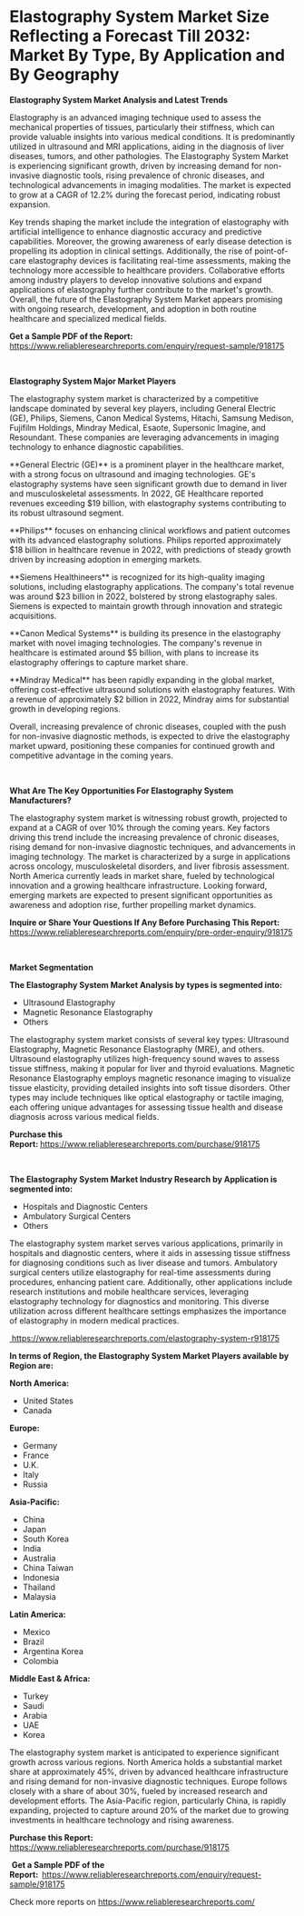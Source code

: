 <p><h1>Elastography System Market Size Reflecting a Forecast Till 2032: Market By Type, By Application and By Geography</h1></p><p><strong>Elastography System Market Analysis and Latest Trends</strong></p>
<p><p>Elastography is an advanced imaging technique used to assess the mechanical properties of tissues, particularly their stiffness, which can provide valuable insights into various medical conditions. It is predominantly utilized in ultrasound and MRI applications, aiding in the diagnosis of liver diseases, tumors, and other pathologies. The Elastography System Market is experiencing significant growth, driven by increasing demand for non-invasive diagnostic tools, rising prevalence of chronic diseases, and technological advancements in imaging modalities. The market is expected to grow at a CAGR of 12.2% during the forecast period, indicating robust expansion.</p><p>Key trends shaping the market include the integration of elastography with artificial intelligence to enhance diagnostic accuracy and predictive capabilities. Moreover, the growing awareness of early disease detection is propelling its adoption in clinical settings. Additionally, the rise of point-of-care elastography devices is facilitating real-time assessments, making the technology more accessible to healthcare providers. Collaborative efforts among industry players to develop innovative solutions and expand applications of elastography further contribute to the market's growth. Overall, the future of the Elastography System Market appears promising with ongoing research, development, and adoption in both routine healthcare and specialized medical fields.</p></p>
<p><strong>Get a Sample PDF of the Report:&nbsp;</strong> <a href="https://www.reliableresearchreports.com/enquiry/request-sample/918175?utm_campaign=3054&utm_medium=2&utm_source=Github&utm_content=ia&utm_term=07032025&utm_id=elastography-system">https://www.reliableresearchreports.com/enquiry/request-sample/918175</a></p>
<p>&nbsp;</p>
<p><strong>Elastography System Major Market Players</strong></p>
<p><p>The elastography system market is characterized by a competitive landscape dominated by several key players, including General Electric (GE), Philips, Siemens, Canon Medical Systems, Hitachi, Samsung Medison, Fujifilm Holdings, Mindray Medical, Esaote, Supersonic Imagine, and Resoundant. These companies are leveraging advancements in imaging technology to enhance diagnostic capabilities.</p><p>**General Electric (GE)** is a prominent player in the healthcare market, with a strong focus on ultrasound and imaging technologies. GE's elastography systems have seen significant growth due to demand in liver and musculoskeletal assessments. In 2022, GE Healthcare reported revenues exceeding $19 billion, with elastography systems contributing to its robust ultrasound segment.</p><p>**Philips** focuses on enhancing clinical workflows and patient outcomes with its advanced elastography solutions. Philips reported approximately $18 billion in healthcare revenue in 2022, with predictions of steady growth driven by increasing adoption in emerging markets.</p><p>**Siemens Healthineers** is recognized for its high-quality imaging solutions, including elastography applications. The company's total revenue was around $23 billion in 2022, bolstered by strong elastography sales. Siemens is expected to maintain growth through innovation and strategic acquisitions.</p><p>**Canon Medical Systems** is building its presence in the elastography market with novel imaging technologies. The company's revenue in healthcare is estimated around $5 billion, with plans to increase its elastography offerings to capture market share.</p><p>**Mindray Medical** has been rapidly expanding in the global market, offering cost-effective ultrasound solutions with elastography features. With a revenue of approximately $2 billion in 2022, Mindray aims for substantial growth in developing regions.</p><p>Overall, increasing prevalence of chronic diseases, coupled with the push for non-invasive diagnostic methods, is expected to drive the elastography market upward, positioning these companies for continued growth and competitive advantage in the coming years.</p></p>
<p>&nbsp;</p>
<p><strong>What Are The Key Opportunities For Elastography System Manufacturers?</strong></p>
<p><p>The elastography system market is witnessing robust growth, projected to expand at a CAGR of over 10% through the coming years. Key factors driving this trend include the increasing prevalence of chronic diseases, rising demand for non-invasive diagnostic techniques, and advancements in imaging technology. The market is characterized by a surge in applications across oncology, musculoskeletal disorders, and liver fibrosis assessment. North America currently leads in market share, fueled by technological innovation and a growing healthcare infrastructure. Looking forward, emerging markets are expected to present significant opportunities as awareness and adoption rise, further propelling market dynamics.</p></p>
<p><strong>Inquire or Share Your Questions If Any Before Purchasing This Report:</strong> <a href="https://www.reliableresearchreports.com/enquiry/pre-order-enquiry/918175?utm_campaign=3054&utm_medium=2&utm_source=Github&utm_content=ia&utm_term=07032025&utm_id=elastography-system">https://www.reliableresearchreports.com/enquiry/pre-order-enquiry/918175</a></p>
<p>&nbsp;</p>
<p><strong>Market Segmentation</strong></p>
<p><strong>The Elastography System Market Analysis by types is segmented into:</strong></p>
<p><ul><li>Ultrasound Elastography</li><li>Magnetic Resonance Elastography</li><li>Others</li></ul></p>
<p><p>The elastography system market consists of several key types: Ultrasound Elastography, Magnetic Resonance Elastography (MRE), and others. Ultrasound elastography utilizes high-frequency sound waves to assess tissue stiffness, making it popular for liver and thyroid evaluations. Magnetic Resonance Elastography employs magnetic resonance imaging to visualize tissue elasticity, providing detailed insights into soft tissue disorders. Other types may include techniques like optical elastography or tactile imaging, each offering unique advantages for assessing tissue health and disease diagnosis across various medical fields.</p></p>
<p><strong>Purchase this Report:&nbsp;</strong><a href="https://www.reliableresearchreports.com/purchase/918175?utm_campaign=3054&utm_medium=2&utm_source=Github&utm_content=ia&utm_term=07032025&utm_id=elastography-system">https://www.reliableresearchreports.com/purchase/918175</a></p>
<p>&nbsp;</p>
<p><strong>The Elastography System Market Industry Research by Application is segmented into:</strong></p>
<p><ul><li>Hospitals and Diagnostic Centers</li><li>Ambulatory Surgical Centers</li><li>Others</li></ul></p>
<p><p>The elastography system market serves various applications, primarily in hospitals and diagnostic centers, where it aids in assessing tissue stiffness for diagnosing conditions such as liver disease and tumors. Ambulatory surgical centers utilize elastography for real-time assessments during procedures, enhancing patient care. Additionally, other applications include research institutions and mobile healthcare services, leveraging elastography technology for diagnostics and monitoring. This diverse utilization across different healthcare settings emphasizes the importance of elastography in modern medical practices.</p></p>
<p><a href="https://www.reliableresearchreports.com/elastography-system-r918175?utm_campaign=3054&utm_medium=2&utm_source=Github&utm_content=ia&utm_term=07032025&utm_id=elastography-system">&nbsp;https://www.reliableresearchreports.com/elastography-system-r918175</a></p>
<p><strong>In terms of Region, the Elastography System Market Players available by Region are:</strong></p>
<p>
    <p> <strong> North America: </strong>
        <ul>
            <li>United States</li>
            <li>Canada</li>
        </ul>
        </p> 
    <p> <strong> Europe: </strong>
        <ul>
            <li>Germany</li>
            <li>France</li>
            <li>U.K.</li>
            <li>Italy</li>
            <li>Russia</li>
        </ul>
        </p> 
    <p> <strong> Asia-Pacific: </strong>
        <ul>
            <li>China</li>
            <li>Japan</li>
            <li>South Korea</li>
            <li>India</li>
            <li>Australia</li>
            <li>China Taiwan</li>
            <li>Indonesia</li>
            <li>Thailand</li>
            <li>Malaysia</li>
        </ul>
        </p> 
    <p> <strong> Latin America: </strong>
        <ul>
            <li>Mexico</li>
            <li>Brazil</li>
            <li>Argentina Korea</li>
            <li>Colombia</li>
        </ul>
        </p> 
    <p> <strong> Middle East & Africa: </strong>
        <ul>
            <li>Turkey</li>
            <li>Saudi</li>
            <li>Arabia</li>
            <li>UAE</li>
            <li>Korea</li>
        </ul>
    </p>
    </p>
<p><p>The elastography system market is anticipated to experience significant growth across various regions. North America holds a substantial market share at approximately 45%, driven by advanced healthcare infrastructure and rising demand for non-invasive diagnostic techniques. Europe follows closely with a share of about 30%, fueled by increased research and development efforts. The Asia-Pacific region, particularly China, is rapidly expanding, projected to capture around 20% of the market due to growing investments in healthcare technology and rising awareness.</p></p>
<p><strong>Purchase this Report: </strong><a href="https://www.reliableresearchreports.com/purchase/918175?utm_campaign=3054&utm_medium=2&utm_source=Github&utm_content=ia&utm_term=07032025&utm_id=elastography-system">https://www.reliableresearchreports.com/purchase/918175</a></p>
<p>&nbsp;<strong>Get a Sample PDF of the Report:&nbsp;&nbsp;</strong><a href="https://www.reliableresearchreports.com/enquiry/request-sample/918175?utm_campaign=3054&utm_medium=2&utm_source=Github&utm_content=ia&utm_term=07032025&utm_id=elastography-system">https://www.reliableresearchreports.com/enquiry/request-sample/918175</a></p>
<p><strong></strong></p>
<p>Check more reports on <a href="https://www.reliableresearchreports.com/?utm_campaign=3054&utm_medium=2&utm_source=Github&utm_content=ia&utm_term=07032025&utm_id=elastography-system">https://www.reliableresearchreports.com/</a></p>